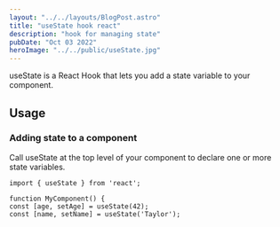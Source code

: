 ```yaml
---
layout: "../../layouts/BlogPost.astro"
title: "useState hook react"
description: "hook for managing state"
pubDate: "Oct 03 2022"
heroImage: "../../public/useState.jpg"
---
```


useState is a React Hook that lets you add a state variable to your component.

## Usage

### Adding state to a component

Call useState at the top level of your component to declare one or more state variables.

```
import { useState } from 'react';

function MyComponent() {
const [age, setAge] = useState(42);
const [name, setName] = useState('Taylor');
```
